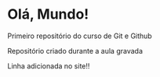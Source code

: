# Olá, Mundo!
 Primeiro repositório do curso de Git e Github

 Repositório criado durante a aula gravada

  Linha adicionada no site!!
